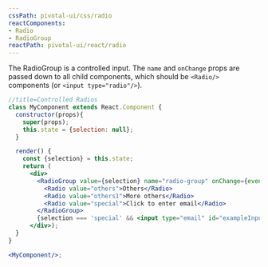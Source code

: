 ```yaml
---
cssPath: pivotal-ui/css/radio
reactComponents:
- Radio
- RadioGroup
reactPath: pivotal-ui/react/radio
---
```


The RadioGroup is a controlled input. The `name` and `onChange` props are passed down to all child components, which should be `<Radio/>` components (or `<input type="radio"/>`).

```jsx harmony
//title=Controlled Radios
class MyComponent extends React.Component {
  constructor(props){
    super(props);
    this.state = {selection: null};
  }

  render() {
    const {selection} = this.state;
    return (
      <div>
        <RadioGroup value={selection} name="radio-group" onChange={event => this.setState({selection: event.target.value})}>
          <Radio value="others">Others</Radio>
          <Radio value="others1">More others</Radio>
          <Radio value="special">Click to enter email</Radio>
        </RadioGroup>
        {selection === 'special' && <input type="email" id="exampleInputEmail1" placeholder="Enter email"/>}
      </div>);
  }
}

<MyComponent/>;
```